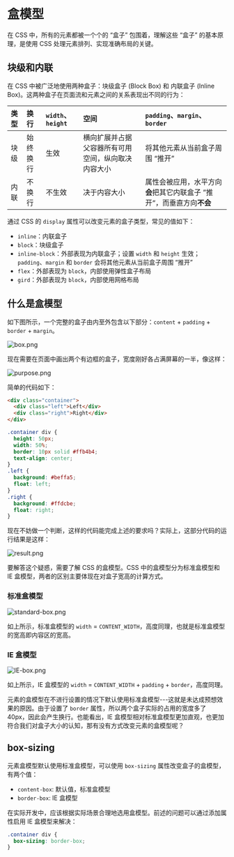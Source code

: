 # 盒模型

在 CSS 中，所有的元素都被一个个的 “盒子” 包围着，理解这些 “盒子” 的基本原理，是使用 CSS 处理元素排列、实现准确布局的关键。

## 块级和内联

在 CSS 中被广泛地使用两种盒子：块级盒子 (Block Box) 和 内联盒子 (Inline Box)。这两种盒子在页面流和元素之间的关系表现出不同的行为：

| 类型 | 换行     | `width`、`height` | 空间                                               | `padding`、`margin`、`border`                                         |
| :--- | :------- | :---------------- | :------------------------------------------------- | :-------------------------------------------------------------------- |
| 块级 | 始终换行 | 生效              | 横向扩展并占据父容器所有可用空间，纵向取决内容大小 | 将其他元素从当前盒子周围 “推开”                                       |
| 内联 | 不换行   | 不生效            | 决于内容大小                                       | 属性会被应用，水平方向**会**把其它内联盒子 ”推开“，而垂直方向**不会** |

通过 CSS 的 `display` 属性可以改变元素的盒子类型，常见的值如下：
- `inline`：内联盒子
- `block`：块级盒子
- `inline-block`：外部表现为内联盒子；设置 `width` 和 `height` 生效；`padding`、`margin` 和 `border` 会将其他元素从当前盒子周围 “推开”
- `flex`：外部表现为 `block`，内部使用弹性盒子布局
- `gird`：外部表现为 `block`，内部使用网格布局

## 什么是盒模型

如下图所示，一个完整的盒子由内至外包含以下部分：`content` + `padding` + `border` + `margin`。

![box.png](/盒模型/box.png)

现在需要在页面中画出两个有边框的盒子，宽度刚好各占满屏幕的一半，像这样：

![purpose.png](/盒模型/purpose.png)

简单的代码如下：

```HTML
<div class="container">
  <div class="left">Left</div>
  <div class="right">Right</div>
</div>
```

```CSS
.container div {
  height: 50px;
  width: 50%;
  border: 10px solid #ffb4b4;
  text-align: center;
}
.left {
  background: #beffa5;
  float: left;
}
.right {
  background: #ffdcbe;
  float: right;
}
```

现在不妨做一个判断，这样的代码能完成上述的要求吗？实际上，这部分代码的运行结果是这样：

![result.png](/盒模型/result.png)

要解答这个疑惑，需要了解 CSS 的盒模型。CSS 中的盒模型分为标准盒模型和 IE 盒模型，两者的区别主要体现在对盒子宽高的计算方式。

### 标准盒模型

![standard-box.png](/盒模型/standard-box.png)

如上所示，标准盒模型的 `width` = `CONTENT_WIDTH`，高度同理，也就是标准盒模型的宽高即内容区的宽高。

### IE 盒模型

![IE-box.png](/盒模型/IE-box.png)

如上所示，IE 盒模型的 `width` = `CONTENT_WIDTH` + `padding` + `border`，高度同理。

元素的盒模型在不进行设置的情况下默认使用标准盒模型---这就是未达成预想效果的原因。由于设置了 `border` 属性，所以两个盒子实际的占用的宽度多了 40px，因此会产生换行。也能看出，IE 盒模型相对标准盒模型更加直观，也更加符合我们对盒子大小的认知，那有没有方式改变元素的盒模型呢？

## box-sizing

元素盒模型默认使用标准盒模型，可以使用 `box-sizing` 属性改变盒子的盒模型，有两个值：
- `content-box`: 默认值，标准盒模型
- `border-box`: IE 盒模型

在实际开发中，应该根据实际场景合理地选用盒模型。前述的问题可以通过添加属性启用 IE 盒模型来解决：

```CSS
.container div {
  box-sizing: border-box;
}
```
